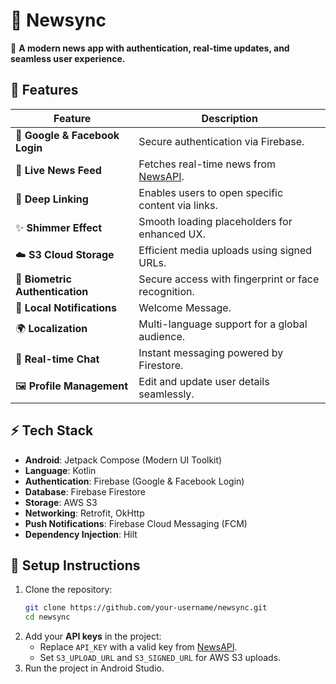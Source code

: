 # 📲 Newsync  
🚀 **A modern news app with authentication, real-time updates, and seamless user experience.**

## 🌟 Features  

| Feature              | Description |
|----------------------|-------------|
| 🔑 **Google & Facebook Login** | Secure authentication via Firebase. |
| 📰 **Live News Feed** | Fetches real-time news from [NewsAPI](https://newsapi.org/). |
| 🔗 **Deep Linking** | Enables users to open specific content via links. |
| ✨ **Shimmer Effect** | Smooth loading placeholders for enhanced UX. |
| ☁️ **S3 Cloud Storage** | Efficient media uploads using signed URLs. |
| 🔐 **Biometric Authentication** | Secure access with fingerprint or face recognition. |
| 🔔 **Local Notifications** | Welcome Message. |
| 🌍 **Localization** | Multi-language support for a global audience. |
| 💬 **Real-time Chat** | Instant messaging powered by Firestore. |
| 🖼 **Profile Management** | Edit and update user details seamlessly. |

## ⚡ Tech Stack  

- **Android**: Jetpack Compose (Modern UI Toolkit)  
- **Language**: Kotlin  
- **Authentication**: Firebase (Google & Facebook Login)  
- **Database**: Firebase Firestore  
- **Storage**: AWS S3  
- **Networking**: Retrofit, OkHttp    
- **Push Notifications**: Firebase Cloud Messaging (FCM)  
- **Dependency Injection**: Hilt  

## 🔧 Setup Instructions  

1. Clone the repository:  
   ```bash
   git clone https://github.com/your-username/newsync.git
   cd newsync
   ```
2. Add your **API keys** in the project:  
   - Replace `API_KEY` with a valid key from [NewsAPI](https://newsapi.org/).  
   - Set `S3_UPLOAD_URL` and `S3_SIGNED_URL` for AWS S3 uploads.  
3. Run the project in Android Studio.  





